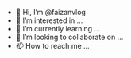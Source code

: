 - 👋 Hi, I’m @faizanvlog
- 👀 I’m interested in ...
- 🌱 I’m currently learning ...
- 💞️ I’m looking to collaborate on ...
- 📫 How to reach me ...

<!---
faizanvlog/faizanvlog is a ✨ special ✨ repository because its `README.md` (this file) appears on your GitHub profile.
You can click the Preview link to take a look at your changes.
--->
